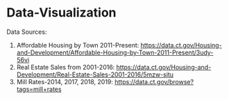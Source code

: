 # Data-Visualization

Data Sources:
1) Affordable Housing by Town 2011-Present: https://data.ct.gov/Housing-and-Development/Affordable-Housing-by-Town-2011-Present/3udy-56vi
2) Real Estate Sales from 2001-2016: https://data.ct.gov/Housing-and-Development/Real-Estate-Sales-2001-2016/5mzw-sjtu
3) Mill Rates-2014, 2017, 2018, 2019: https://data.ct.gov/browse?tags=mill+rates
